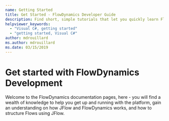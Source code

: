 ```yaml
---
name: Getting Started
title: Get Started - FlowDynamics Developer Guide
description: Find short, simple tutorials that let you quickly learn FlowDynamics development
helpviewer_keywords: 
  - "Visual C#, getting started"
  - "getting started, Visual C#"
author: mdrouillard
ms.author: mdrouillard
ms.date: 03/15/2019
---
```

# Get started with FlowDynamics Development
Welcome to the FlowDynamics documentation pages, here - you will find a wealth of knowledge to help you get up and running with the platform, gain an understanding on how JFlow and FlowDynamics works, and how to structure Flows using JFlow.
